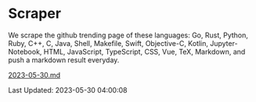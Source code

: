 # Scraper

We scrape the github trending page of these languages: Go, Rust, Python, Ruby, C++, C, Java, Shell, Makefile, Swift, Objective-C, Kotlin, Jupyter-Notebook, HTML, JavaScript, TypeScript, CSS, Vue, TeX, Markdown, and push a markdown result everyday.

[2023-05-30.md](https://github.com/yangwenmai/github-trending-backup/blob/master/2023-05-30.md)

Last Updated: 2023-05-30 04:00:08